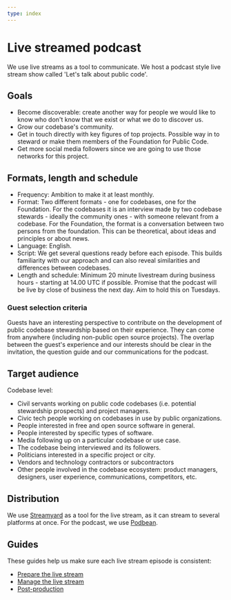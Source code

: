 ```yaml
---
type: index
---
```


# Live streamed podcast

We use live streams as a tool to communicate. We host a podcast style live stream show called 'Let's talk about public code'.

## Goals

* Become discoverable: create another way for people we would like to know who don't know that we exist or what we do to discover us.
* Grow our codebase's community.
* Get in touch directly with key figures of top projects. Possible way in to steward or make them members of the Foundation for Public Code.
* Get more social media followers since we are going to use those networks for this project.

## Formats, length and schedule

* Frequency: Ambition to make it at least monthly.
* Format: Two different formats - one for codebases, one for the Foundation. For the codebases it is an interview made by two codebase stewards - ideally the community ones - with someone relevant from a codebase. For the Foundation, the format is a conversation between two persons from the foundation. This can be theoretical, about ideas and principles or about news.
* Language: English.
* Script: We get several questions ready before each episode. This builds familiarity with our approach and can also reveal similarities and differences between codebases.
* Length and schedule: Minimum 20 minute livestream during business hours - starting at 14.00 UTC if possible. Promise that the podcast will be live by close of business the next day. Aim to hold this on Tuesdays.

### Guest selection criteria

Guests have an interesting perspective to contribute on the development of public codebase stewardship based on their experience. They can come from anywhere (including non-public open source projects).
The overlap between the guest's experience and our interests should be clear in the invitation, the question guide and our communications for the podcast.

## Target audience

Codebase level:

* Civil servants working on public code codebases (i.e. potential stewardship prospects) and project managers.
* Civic tech people working on codebases in use by public organizations.
* People interested in free and open source software in general.
* People interested by specific types of software.
* Media following up on a particular codebase or use case.
* The codebase being interviewed and its followers.
* Politicians interested in a specific project or city.
* Vendors and technology contractors or subcontractors
* Other people involved in the codebase ecosystem: product managers, designers, user experience, communications, competitors, etc.

## Distribution

We use [Streamyard](../tool-management/streamyard.md) as a tool for the live stream, as it can stream to several platforms at once. For the podcast, we use [Podbean](../tool-management/podbean.md).

## Guides

These guides help us make sure each live stream episode is consistent:

* [Prepare the live stream](prepare-live-stream.md)
* [Manage the live stream](manage-live-stream.md)
* [Post-production](post-production.md)
